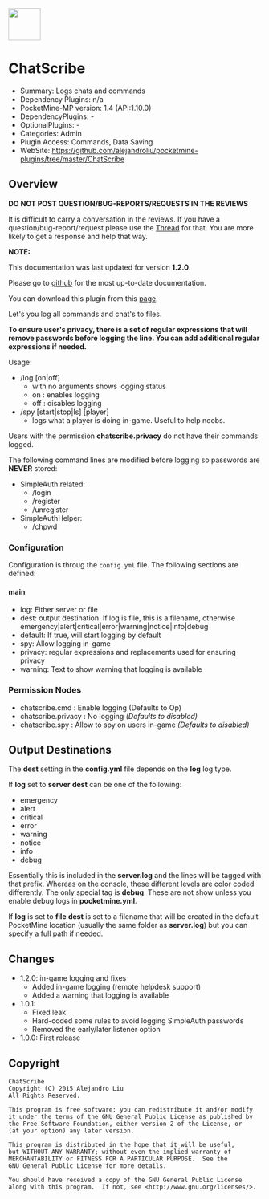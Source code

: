 <img src="https://raw.githubusercontent.com/alejandroliu/pocketmine-plugins/master/Media/ChatScribe-icon.png" style="width:64px;height:64px" width="64" height="64"/>

# ChatScribe

* Summary: Logs chats and commands
* Dependency Plugins: n/a
* PocketMine-MP version: 1.4 (API:1.10.0)
* DependencyPlugins: -
* OptionalPlugins: -
* Categories: Admin
* Plugin Access: Commands, Data Saving
* WebSite: https://github.com/alejandroliu/pocketmine-plugins/tree/master/ChatScribe

## Overview

<!-- php: $v_forum_thread = "http://forums.pocketmine.net/threads/chatscribe.8922/"; -->
<!-- template: prologue.md -->

**DO NOT POST QUESTION/BUG-REPORTS/REQUESTS IN THE REVIEWS**

It is difficult to carry a conversation in the reviews.  If you
have a question/bug-report/request please use the
[Thread](http://forums.pocketmine.net/threads/chatscribe.8922/) for
that.  You are more likely to get a response and help that way.

**NOTE:**

This documentation was last updated for version **1.2.0**.

Please go to
[github](https://github.com/alejandroliu/pocketmine-plugins/tree/master/ChatScribe)
for the most up-to-date documentation.

You can download this plugin from this [page](https://github.com/alejandroliu/pocketmine-plugins/releases/tag//ChatScribe-1.2.0).

<!-- template-end -->

Let's you log all commands and chat's to files.

**To ensure user's privacy, there is a set of regular expressions that
will remove passwords before logging the line.  You can add additional
regular expressions if needed.**

Usage:

* /log [on|off]
  * with no arguments shows logging status
  * on : enables logging
  * off : disables logging
* /spy [start|stop|ls] [player]
  * logs what a player is doing in-game.  Useful to help noobs.

Users with the permission **chatscribe.privacy** do not have their
commands logged.

The following command lines are modified before logging so passwords
are **NEVER** stored:

* SimpleAuth related:
  * /login
  * /register
  * /unregister
* SimpleAuthHelper:
  * /chpwd

### Configuration

Configuration is throug the `config.yml` file.
The following sections are defined:

#### main

*  log: Either server or file
*  dest: output destination. If log is file, this is a filename, otherwise emergency|alert|critical|error|warning|notice|info|debug
*  default: If true, will start logging by default
*  spy: Allow logging in-game
*  privacy: regular expressions and replacements used for ensuring privacy
*  warning: Text to show warning that logging is available


### Permission Nodes

* chatscribe.cmd : Enable logging
  (Defaults to Op)
* chatscribe.privacy : No logging
  _(Defaults to disabled)_
* chatscribe.spy : Allow to spy on users in-game
  _(Defaults to disabled)_


## Output Destinations

The **dest** setting in the **config.yml** file depends on the **log**
log type.

If **log** set to **server** **dest** can  be one of the following:

* emergency
* alert
* critical
* error
* warning
* notice
* info
* debug

Essentially this is included in the **server.log** and the lines will
be tagged with that prefix.  Whereas on the console, these different levels are color coded differently.  The only special tag is **debug**.
These are not show unless you enable debug logs in **pocketmine.yml**.

If **log** is set to **file** **dest** is set to a filename that will be
created in the default PocketMine location (usually the same folder as
**server.log**) but you can specify a full path if needed.

## Changes

* 1.2.0: in-game logging and fixes
  * Added in-game logging (remote helpdesk support)
  * Added a warning that logging is available
* 1.0.1:
  * Fixed leak
  * Hard-coded some rules to avoid logging SimpleAuth passwords
  * Removed the early/later listener option
* 1.0.0: First release

## Copyright

    ChatScribe
    Copyright (C) 2015 Alejandro Liu
    All Rights Reserved.

    This program is free software: you can redistribute it and/or modify
    it under the terms of the GNU General Public License as published by
    the Free Software Foundation, either version 2 of the License, or
    (at your option) any later version.

    This program is distributed in the hope that it will be useful,
    but WITHOUT ANY WARRANTY; without even the implied warranty of
    MERCHANTABILITY or FITNESS FOR A PARTICULAR PURPOSE.  See the
    GNU General Public License for more details.

    You should have received a copy of the GNU General Public License
    along with this program.  If not, see <http://www.gnu.org/licenses/>.

